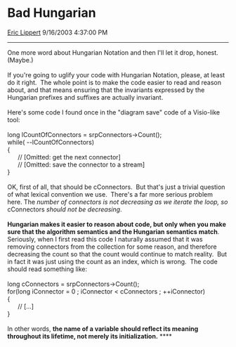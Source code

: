 # Bad Hungarian

[Eric Lippert](https://social.msdn.microsoft.com/profile/Eric%20Lippert) 9/16/2003 4:37:00 PM

-----

 

One more word about Hungarian Notation and then I'll let it drop, honest.  (Maybe.)  
   
If you're going to uglify your code with Hungarian Notation, please, at least do it right.  The whole point is to make the code easier to read and reason about, and that means ensuring that the invariants expressed by the Hungarian prefixes and suffixes are actually invariant.  
   
Here's some code I found once in the "diagram save" code of a Visio-like tool:  
   
long lCountOfConnectors = srpConnectors-\>Count();  
while( --lCountOfConnectors)  
{  
      // \[Omitted: get the next connector\]  
      // \[Omitted: save the connector to a stream\]  
}  
   
OK, first of all, that should be cConnectors.  But that's just a trivial question of what lexical convention we use.  There's a far more serious problem here. The *number of connectors is not decreasing as we iterate the loop, so* cConnectors *should not be decreasing*.   
   
**Hungarian makes it easier to reason about code, but only when you make sure that the algorithm semantics and the Hungarian semantics match**.  Seriously, when I first read this code I naturally assumed that it was removing connectors from the collection for some reason, and therefore decreasing the count so that the count would continue to match reality.  But in fact it was just using the count as an index, which is wrong.  The code should read something like:  
   
long cConnectors = srpConnectors-\>Count();  
for(long iConnector = 0 ; iConnector \< cConnectors ; ++iConnector)  
{  
      // \[...\]  
}  
   
In other words, **the name of a variable should reflect its meaning throughout its lifetime, not merely its initialization.** ****

